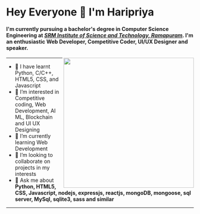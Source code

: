 <h1>Hey Everyone 👋 I'm Haripriya</h1>
<h4>I'm currently pursuing a bachelor's degree in Computer Science Engineering at <a href="https://srmrmp.edu.in/"><i>SRM Institute of Science and Technology, Ramapuram</i></a>. I'm an enthusiastic Web Developer, Competitive Coder, UI/UX Designer and speaker.</h4>



<img src="https://media.giphy.com/media/paTz7UZbPfTZFRYnnB/giphy.gif" align="right" width="350"/>

---

- 👋 I have learnt Python, C/C++, HTML5, CSS, and Javascript
- 👀 I’m interested in Competitive coding, Web Development, AI ML, Blockchain and UI UX Designing
- 🌱 I’m currently learning Web Development 
- 💞️ I’m looking to collaborate on projects in my interests
- 🌱 Ask me about <b>Python, HTML5, CSS, Javascript, nodejs, expressjs, reactjs, mongoDB, mongoose, sql server, MySql, sqlite3, sass and similar</b>

---


<!---

I'm happy to connect on GitHub where I can explore and learn out of the box technologies, and implement them.

📫 Haripriya2002145/Haripriya2002145 is a ✨ special ✨ repository because its `README.md` (this file) appears on your GitHub profile.
You can click the Preview link to take a look at your changes.
--->
